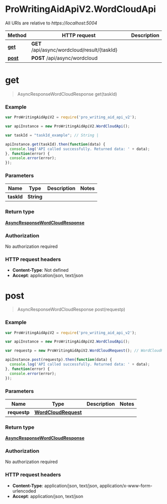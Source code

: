 # ProWritingAidApiV2.WordCloudApi

All URIs are relative to *https://localhost:5004*

Method | HTTP request | Description
------------- | ------------- | -------------
[**get**](WordCloudApi.md#get) | **GET** /api/async/wordcloud/result/{taskId} | 
[**post**](WordCloudApi.md#post) | **POST** /api/async/wordcloud | 


<a name="get"></a>
# **get**
> AsyncResponseWordCloudResponse get(taskId)



### Example
```javascript
var ProWritingAidApiV2 = require('pro_writing_aid_api_v2');

var apiInstance = new ProWritingAidApiV2.WordCloudApi();

var taskId = "taskId_example"; // String | 

apiInstance.get(taskId).then(function(data) {
  console.log('API called successfully. Returned data: ' + data);
}, function(error) {
  console.error(error);
});

```

### Parameters

Name | Type | Description  | Notes
------------- | ------------- | ------------- | -------------
 **taskId** | **String**|  | 

### Return type

[**AsyncResponseWordCloudResponse**](AsyncResponseWordCloudResponse.md)

### Authorization

No authorization required

### HTTP request headers

 - **Content-Type**: Not defined
 - **Accept**: application/json, text/json

<a name="post"></a>
# **post**
> AsyncResponseWordCloudResponse post(requestp)



### Example
```javascript
var ProWritingAidApiV2 = require('pro_writing_aid_api_v2');

var apiInstance = new ProWritingAidApiV2.WordCloudApi();

var requestp = new ProWritingAidApiV2.WordCloudRequest(); // WordCloudRequest | 

apiInstance.post(requestp).then(function(data) {
  console.log('API called successfully. Returned data: ' + data);
}, function(error) {
  console.error(error);
});

```

### Parameters

Name | Type | Description  | Notes
------------- | ------------- | ------------- | -------------
 **requestp** | [**WordCloudRequest**](WordCloudRequest.md)|  | 

### Return type

[**AsyncResponseWordCloudResponse**](AsyncResponseWordCloudResponse.md)

### Authorization

No authorization required

### HTTP request headers

 - **Content-Type**: application/json, text/json, application/x-www-form-urlencoded
 - **Accept**: application/json, text/json

